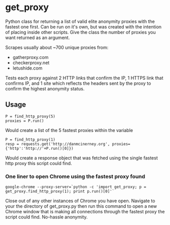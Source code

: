 get_proxy
=========


Python class for returning a list of valid elite anonymity proxies with the fastest one first. Can be run on it's own, but was created with the intention of placing inside other scripts. Give the class the number of proxies you want returned as an argument.

Scrapes usually about ~700 unique proxies from:
* gatherproxy.com
* checkerproxy.net
* letushide.com

Tests each proxy against 2 HTTP links that confirm the IP, 1 HTTPS link that confirms IP, and 1 site which reflects the headers sent by the proxy to confirm the highest anonymity status.

Usage
------

```
P = find_http_proxy(5)
proxies = P.run()
```
Would create a list of the 5 fastest proxies within the variable



```
P = find_http_proxy(1)
resp = requests.get('http://danmcinerney.org', proxies={'http':'http://'+P.run()[0]})
```

Would create a response object that was fetched using the single fastest http proxy
this script could find.


### One liner to open Chrome using the fastest proxy found
```
google-chrome --proxy-server=`python -c 'import get_proxy; p = get_proxy.find_http_proxy(1); print p.run()[0]'`
```
Close out of any other instances of Chrome you have open. Navigate to your the directory of get_proxy.py then run this command to open a new Chrome window that is making all connections through the fastest proxy the script could find. No-hassle anonymity.
